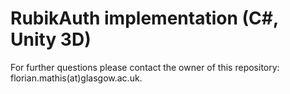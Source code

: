 # RubikAuth implementation (C#, Unity 3D)
For further questions please contact the owner of this repository: florian.mathis(at)glasgow.ac.uk.



